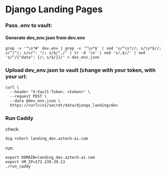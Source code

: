 # Django Landing Pages

### Pass .env to vault:
#### Generate dev_env.json from dev.env
```shell
grep -v '^\s*#' dev.env | grep -v '^\s*$' | sed 's/^\s*//; s/\s*$//; s/^/"/; s/=/": "/; s/$/",/' | tr -d '\n' | sed 's/,$//' | sed 's/^/{"data": {/; s/$/}}/' > dev_env.json
```


### Upload dev_env.json to vault (change <token> with your token, <url> with your url:
```shell
curl \
  --header "X-Vault-Token: <token>" \
  --request POST \
  --data @dev_env.json \
  https://<url>/v1/secret/data/django_landing/dev
```

### Run Caddy
check:
```shell
dig +short landing_dev.aztech-ai.com
```
run:
```shell
export DOMAIN=landing_dev.aztech-ai.com
export VM_IP=172.239.39.13
./run_caddy
```